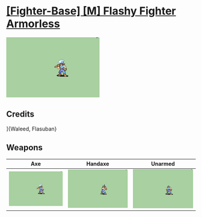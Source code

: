 # [\[Fighter-Base\] \[M\] Flashy Fighter Armorless](../%5BFighter-Base%5D%20%5BM%5D%20Flashy%20Fighter%20Armorless)

<img src="./3.%20Axe/Axe_000.png" alt="[Fighter-Base] [M] Flashy Fighter Armorless standing" />

## Credits

]{Waleed, Flasuban}

## Weapons


|Axe |Handaxe |Unarmed |
|  :---: | :---: | :---: |
| <img alt="Axe animation" src="./3.%20Axe/Axe.gif" /> | <img alt="Handaxe animation" src="./4.%20Handaxe/Handaxe.gif" /> | <img alt="Unarmed animation" src="./8.%20Unarmed/Unarmed.gif" /> |
